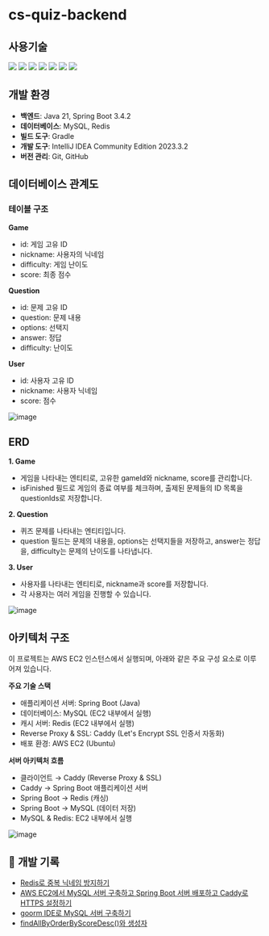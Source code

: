 # cs-quiz-backend
## 사용기술
<img src="https://img.shields.io/badge/java-007396?style=for-the-badge&logo=java&logoColor=white"> <img src="https://img.shields.io/badge/mysql-4479A1?style=for-the-badge&logo=mysql&logoColor=white">
<img src="https://img.shields.io/badge/springboot-6DB33F?style=for-the-badge&logo=springboot&logoColor=white">
<img src="https://img.shields.io/badge/gradle-02303A?style=for-the-badge&logo=gradle&logoColor=white">
<img src="https://img.shields.io/badge/redis-FF4438?style=for-the-badge&logo=redis&logoColor=white">
<img src="https://img.shields.io/badge/caddy-1F88C0?style=for-the-badge&logo=caddy&logoColor=white">
<img src="https://img.shields.io/badge/amazonec2-FF9900?style=for-the-badge&logo=amazonec2&logoColor=white">  

## 개발 환경
- **백엔드**: Java 21, Spring Boot 3.4.2
- **데이터베이스**: MySQL, Redis
- **빌드 도구**: Gradle
- **개발 도구**: IntelliJ IDEA Community Edition 2023.3.2
- **버전 관리**: Git, GitHub
  
## 데이터베이스 관계도

### 테이블 구조
**Game**  
- id: 게임 고유 ID  
- nickname: 사용자의 닉네임  
- difficulty: 게임 난이도  
- score: 최종 점수  

**Question**  
- id: 문제 고유 ID
- question: 문제 내용
- options: 선택지
- answer: 정답
- difficulty: 난이도
  
**User**  
- id: 사용자 고유 ID
- nickname: 사용자 닉네임
- score: 점수

![image](https://github.com/user-attachments/assets/90889767-bc7a-417b-a8e4-2e985c961834)

## ERD
**1. Game**  
- 게임을 나타내는 엔티티로, 고유한 gameId와 nickname, score를 관리합니다.
- isFinished 필드로 게임의 종료 여부를 체크하며, 출제된 문제들의 ID 목록을 questionIds로 저장합니다.

**2. Question**  
- 퀴즈 문제를 나타내는 엔티티입니다.
- question 필드는 문제의 내용을, options는 선택지들을 저장하고, answer는 정답을, difficulty는 문제의 난이도를 나타냅니다.

**3. User**  
- 사용자를 나타내는 엔티티로, nickname과 score를 저장합니다.
- 각 사용자는 여러 게임을 진행할 수 있습니다.

![image](https://github.com/user-attachments/assets/efb617ba-6b58-45b5-ae00-42f86654a5da)


## 아키텍처 구조
이 프로젝트는 AWS EC2 인스턴스에서 실행되며, 아래와 같은 주요 구성 요소로 이루어져 있습니다.  

**주요 기술 스택**  
- 애플리케이션 서버: Spring Boot (Java)
- 데이터베이스: MySQL (EC2 내부에서 실행)
- 캐시 서버: Redis (EC2 내부에서 실행)
- Reverse Proxy & SSL: Caddy (Let's Encrypt SSL 인증서 자동화)
- 배포 환경: AWS EC2 (Ubuntu)

**서버 아키텍처 흐름**  
- 클라이언트 → Caddy (Reverse Proxy & SSL)
- Caddy → Spring Boot 애플리케이션 서버
- Spring Boot → Redis (캐싱)
- Spring Boot → MySQL (데이터 저장)
- MySQL & Redis: EC2 내부에서 실행

![image](https://github.com/user-attachments/assets/3024ed55-ee57-44e4-9229-2318adfc6fea)  


## 📝 개발 기록

- [Redis로 중복 닉네임 방지하기](https://www.notion.so/Redis-1b5574e3025980e5b739ff87b013fb85)
- [AWS EC2에서 MySQL 서버 구축하고 Spring Boot 서버 배포하고 Caddy로 HTTPS 설정하기](https://www.notion.so/AWS-EC2-MySQL-Spring-Boot-Caddy-Https-1ad574e3025980fda097ec8fdc729ded)
- [goorm IDE로 MySQL 서버 구축하기](https://www.notion.so/goorm-IDE-MySQL-1ac574e30259803cae21d947f0bf96cd)
- [findAllByOrderByScoreDesc()와 생성자](https://www.notion.so/findAllByOrderByScoreDesc-1b5574e3025980c9a930d663cf840d53)
